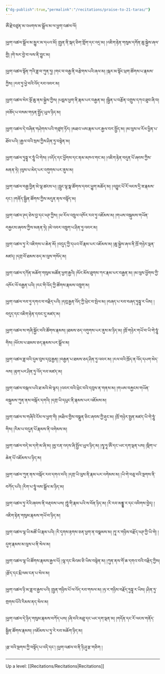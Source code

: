 ```yaml
---
{"dg-publish":true,"permalink":"/recitations/praise-to-21-taras/"}
---
```


ཨོཾ་རྗེ་བཙུན་མ་འཕགས་མ་སྒྲོལ་མ་ལ་ཕྱག་འཚལ་ལོ། 

།ཕྱག་འཚལ་སྒྲོལ་མ་མྱུར་མ་དཔའ་མོ། །སྤྱན་ནི་སྐད་ཅིག་གློག་དང་འདྲ་མ། །འཇིག་རྟེན་གསུམ་དགོན་ཆུ་སྐྱེས་ཞལ་གྱི། །གེ་སར་བྱེ་བ་ལས་ནི་བྱུང་མ། 

།ཕྱག་འཚལ་སྟོན་ཀའི་ཟླ་བ་ཀུན་ཏུ། །གང་བ་བརྒྱ་ནི་བརྩེགས་པའི་ཞལ་མ། །སྐར་མ་སྟོང་ཕྲག་ཚོགས་པ་རྣམས་ཀྱིས། །རབ་ཏུ་ཕྱེ་བའི་འོད་རབ་འབར་མ། 

།ཕྱག་འཚལ་སེར་སྔོ་ཆུ་ནས་སྐྱེས་ཀྱིས། །པདྨས་ཕྱག་ནི་རྣམ་པར་བརྒྱན་མ། །སྦྱིན་པ་བརྩོན་འགྲུས་དཀའ་ཐུབ་ཞི་བ། །བཟོད་པ་བསམ་གཏན་སྤྱོད་ཡུལ་ཉིད་མ། 

།ཕྱག་འཚལ་དེ་བཞིན་གཤེགས་པའི་གཙུག་ཏོར། །མཐའ་ཡས་རྣམ་པར་རྒྱལ་བར་སྤྱོད་མ། །མ་ལུས་ཕ་རོལ་ཕྱིན་པ་ཐོབ་པའི། །རྒྱལ་བའི་སྲས་ཀྱིས་ཤིན་ཏུ་བསྟེན་མ། 

།ཕྱག་འཚལ་ཏུཏྟཱ་ར་ཧཱུཾ་ཡི་གེས། །འདོད་དང་ཕྱོགས་དང་ནམ་མཁའ་གང་མ། །འཇིག་རྟེན་བདུན་པོ་ཞབས་ཀྱིས་མནན་ཏེ། །ལུས་པ་མེད་པར་འགུགས་པར་ནུས་མ། 

།ཕྱག་འཚལ་བརྒྱ་བྱིན་མེ་ལྷ་ཚངས་པ། །རླུང་ལྷ་སྣ་ཚོགས་དབང་ཕྱུག་མཆོད་མ། །འབྱུང་པོ་རོ་ལངས་དྲི་ཟ་རྣམས་དང་། །གནོད་སྦྱིན་ཚོགས་ཀྱིས་མདུན་ནས་བསྟོད་མ། 

།ཕྱག་འཚལ་ཊད་ཅེས་བྱ་དང་ཕཊ་ཀྱིས། །ཕ་རོལ་འཁྲུལ་འཁོར་རབ་ཏུ་འཇོམས་མ། །གཡས་བསྐུམས་གཡོན་བརྐྱངས་ཞབས་ཀྱིས་མནན་ཏེ། 
།མེ་འབར་འཁྲུག་པ་ཤིན་ཏུ་འབར་མ། 

།ཕྱག་འཚལ་ཏུ་རེ་འཇིགས་པ་ཆེན་མོ། །བདུད་ཀྱི་དཔའ་བོ་རྣམ་པར་འཇོམས་མ། །ཆུ་སྐྱེས་ཞལ་ནི་ཁྲོ་གཉེར་ལྡན་མཛད། །དགྲ་བོ་ཐམས་ཅད་མ་ལུས་གསོད་མ། 

།ཕྱག་འཚལ་དཀོན་མཆོག་གསུམ་མཚོན་ཕྱག་རྒྱའི། །སོར་མོས་ཐུགས་ཀར་རྣམ་པར་བརྒྱན་མ། །མ་ལུས་ཕྱོགས་ཀྱི་འཁོར་ལོ་བརྒྱན་པའི། 
།རང་གི་འོད་ཀྱི་ཚོགས་རྣམས་འཁྲུག་མ། 

།ཕྱག་འཚལ་རབ་ཏུ་དགའ་བ་བརྗིད་པའི། །དབུ་རྒྱན་འོད་ཀྱི་ཕྲེང་བ་སྤེལ་མ། །བཞད་པ་རབ་བཞད་ཏུཏྟཱ་ར་ཡིས། །བདུད་དང་འཇིག་རྟེན་དབང་དུ་མཛད་མ། 

།ཕྱག་འཚལ་ས་གཞི་སྐྱོང་བའི་ཚོགས་རྣམས། །ཐམས་ཅད་འགུགས་པར་ནུས་མ་ཉིད་མ། །ཁྲོ་གཉེར་གཡོ་བ་ཡི་གེ་ཧཱུཾ་གིས། །ཕོངས་པ་ཐམས་ཅད་རྣམས་པར་སྒྲོལ་མ། 

།ཕྱག་འཚལ་ཟླ་བའི་དུམ་བུས་དབུ་རྒྱན། །བརྒྱན་པ་ཐམས་ཅད་ཤིན་ཏུ་འབར་མ། །རལ་བའི་ཁྲོད་ན་འོད་དཔག་མེད་ལས། །རྟག་པར་ཤིན་ཏུ་འོད་རབ་མཛད་མ། 

།ཕྱག་འཚལ་བསྐལ་པའི་ཐ་མའི་མེ་ལྟར། །འབར་བའི་ཕྲེང་བའི་དབུས་ན་གནས་མ། །གཡས་བརྐྱངས་གཡོན་བསྐུམས་ཀུན་ནས་བསྐོར་དགའི། 
།དགྲ་ཡི་དཔུང་ནི་རྣམས་པར་འཇོམས་མ། 

།ཕྱག་འཚལ་ས་གཞིའི་ངོས་ལ་ཕྱག་གི། །མཐིལ་གྱིས་བསྣུན་ཅིང་ཞབས་ཀྱི་རྡུང་མ། །ཁྲོ་གཉེར་སྤྱན་མཛད་ཡི་གེ་ཧཱུཾ་གིས། །རིམ་པ་བདུན་པོ་རྣམས་ནི་འགེམས་མ། 

།ཕྱག་འཚལ་བདེ་མ་དགེ་མ་ཞི་མ། །མྱ་ངན་འདས་ཞི་སྤྱོལ་ཡུལ་ཉིད་མ། །སྭཱ་ཧཱ་ཨོཾ་དང་ཡང་དག་ལྡན་པས། །སྡིག་པ་ཆེན་པོ་འཇོམས་པ་ཉིད་མ། 

།ཕྱག་འཚལ་ཀུན་ནས་བསྐོར་རབ་དགའ་བའི། །དགྲ་ཡི་ལུས་ནི་རྣམ་པར་འགེམས་མ། །ཡི་གེ་བཅུ་བའི་སྔགས་ནི་བཀོད་པའི། །རིག་པ་ཧཱུཾ་ལས་སྒྲོལ་མ་ཉིད་མ། 

།ཕྱག་འཚལ་ཏུ་རེའི་ཞབས་ནི་བརྡབས་པས། །ཧཱུཾ་གི་རྣམ་པའི་ས་བོན་ཉིད་མ། །རི་རབ་མནྡྷ་ར་དང་འབིགས་བྱེད། །འཇིག་རྟེན་གསུམ་རྣམས་གཡོ་བ་ཉིད་མ། 

།ཕྱག་འཚལ་ལྷ་ཡི་མཚོ་ཡི་རྣམ་པའི། །རི་དྭགས་རྟགས་ཅན་ཕྱག་ན་བསྣམས་མ། །ཏཱ་ར་གཉིས་བརྗོད་ཕཊ་ཀྱི་ཡི་གེ། །དུག་རྣམས་མ་ལུས་པ་ནི་སེལ་མ། 

།ཕྱག་འཚལ་ལྷ་ཡི་ཚོགས་རྣམས་རྒྱལ་པོ། །ལྷ་དང་མིའམ་ཅི་ཡིས་བསྟེན་མ། །ཀུན་ནས་གོ་ཆ་དགའ་བའི་བརྗིད་ཀྱིས། །རྩོད་དང་རྨི་ལམ་ངན་པ་སེལ་མ། 

།ཕྱག་འཚལ་ཉི་མ་ཟླ་བ་རྒྱས་པའི། །སྤྱན་གཉིས་པོ་ལ་འོད་རབ་གསལ་མ། །ཧ་ར་གཉིས་བརྗོད་ཏུཏྟཱ་ར་ཡིས། །ཤིན་ཏུ་གྲགས་པོའི་རིམས་ནད་སེལ་མ། 

།ཕྱག་འཚལ་དེ་ཉིད་གསུམ་རྣམས་བཀོད་པས། །ཞི་བའི་མཐུ་དང་ཡང་དག་ལྡན་མ། །གདོན་དང་རོ་ལངས་གནོད་སྦྱིན་ཚོགས་རྣམས། །འཇོམས་པ་ཏུ་རེ་རབ་མཆོག་ཉིད་མ། 

།རྩ་བའི་སྔགས་ཀྱི་བསྟོད་པ་འདི་དང་། །ཕྱག་འཚལ་བ་ནི་ཉི་ཤུ་རྩ་གཅིག །

---
Up a level: [[Recitations/Recitations\|Recitations]]
